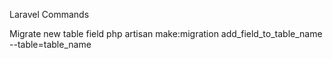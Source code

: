 Laravel Commands

Migrate new table field
php artisan make:migration add_field_to_table_name --table=table_name


